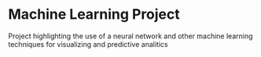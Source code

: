 # Machine Learning Project
Project highlighting the use of a neural network and other machine learning techniques for visualizing and predictive analitics 
